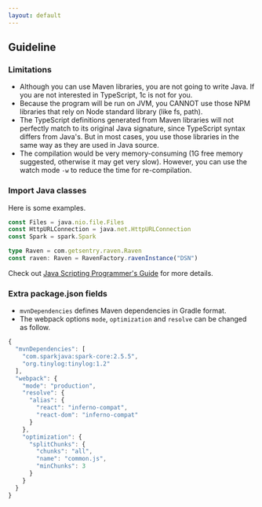 ```yaml
---
layout: default
---
```


## Guideline

### Limitations

* Although you can use Maven libraries, you are not going to write Java. If you are not interested in TypeScript, 1c is not for you.
* Because the program will be run on JVM, you CANNOT use those NPM libraries that rely on Node standard library (like fs, path).
* The TypeScript definitions generated from Maven libraries will not perfectly match to its original Java signature, since TypeScript syntax differs from Java's. But in most cases, you use those libraries in the same way as they are used in Java source.
* The compilation would be very memory-consuming (1G free memory suggested, otherwise it may get very slow). However, you can use the watch mode `-w` to reduce the time for re-compilation.

### Import Java classes

Here is some examples.

```typescript
const Files = java.nio.file.Files
const HttpURLConnection = java.net.HttpURLConnection
const Spark = spark.Spark

type Raven = com.getsentry.raven.Raven
const raven: Raven = RavenFactory.ravenInstance("DSN")
```

Check out [Java Scripting Programmer's Guide](https://docs.oracle.com/javase/8/docs/technotes/guides/scripting/prog_guide/javascript.html) for more details.

### Extra package.json fields

* `mvnDependencies` defines Maven dependencies in Gradle format.
* The webpack options `mode`, `optimization` and `resolve` can be changed as follow.

```typescript
{
  "mvnDependencies": [
    "com.sparkjava:spark-core:2.5.5",
    "org.tinylog:tinylog:1.2"
  ],
  "webpack": {
    "mode": "production",
    "resolve": {
      "alias": {
        "react": "inferno-compat",
        "react-dom": "inferno-compat"
      }
    },
    "optimization": {
      "splitChunks": {
        "chunks": "all",
        "name": "common.js",
        "minChunks": 3
      }
    }
  }
}
```
